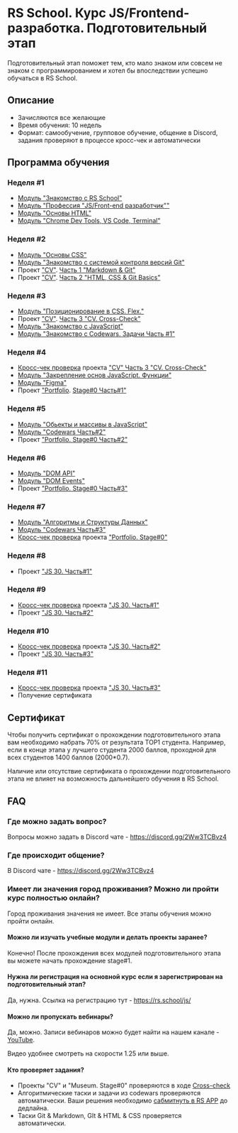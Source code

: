 # RS School. Курс JS/Frontend-разработка. Подготовительный этап
Подготовительный этап поможет тем, кто мало знаком или совсем не знаком с программированием и хотел бы впоследствии успешно обучаться в RS School.  
## Описание 
- Зачисляются все желающие
- Время обучения: 10 недель
- Формат: самообучение, групповое обучение, общение в Discord, задания проверяют в процессе кросс-чек и автоматически

## Программа обучения
### Неделя #1
- [Модуль "Знакомство с RS School"](modules/rs-school-intro/)
- [Модуль "Профессия \"JS/Front-end разработчик\""](modules/js-fe-developer/)
- [Модуль "Основы HTML"](modules/html-basics/)
- [Модуль "Chrome Dev Tools, VS Code, Terminal"](modules/basic-tools/)

### Неделя #2
- [Модуль "Основы CSS"](modules/css-basics/)
- [Модуль "Знакомство с системой контроля версий Git"](modules/git/)
- Проект ["CV"](https://github.com/rolling-scopes-school/tasks/blob/master/tasks/cv%23/cv.md). [Часть 1 "Markdown & Git"](https://github.com/rolling-scopes-school/tasks/blob/master/tasks/cv%23/git-markdown.md)
- Проект ["CV"](https://github.com/rolling-scopes-school/tasks/blob/master/tasks/cv%23/cv.md). [Часть 2 "HTML, CSS & Git Basics"](https://github.com/rolling-scopes-school/tasks/blob/master/tasks/cv%23/html-css-git.md)

### Неделя #3
- [Модуль "Позиционирование в CSS. Flex."](modules/css-positioning/)
- Проект ["CV"](https://github.com/rolling-scopes-school/tasks/blob/master/tasks/cv%23/cv.md). [Часть 3 "CV. Cross-Check"](https://github.com/rolling-scopes-school/tasks/blob/master/tasks/cv%23/cv-stage0.md)
- [Модуль "Знакомство с JavaScript"](modules/js-basics/)
- [Модуль "Знакомство с Codewars. Задачи Часть #1"](https://github.com/rolling-scopes-school/tasks/blob/master/tasks/codewars/preschool-2022-codewars1.md)

### Неделя #4
- [Кросс-чек проверка](https://docs.rs.school/#/cross-check-flow) проекта ["CV" Часть 3 "CV. Cross-Check"](https://github.com/rolling-scopes-school/tasks/blob/master/tasks/cv%23/cv-stage0.md) 
- [Модуль "Закрепление основ JavaScript. Функции"](modules/js-functions/)
- [Модуль "Figma"](modules/figma)
- Проект ["Portfolio](https://github.com/rolling-scopes-school/tasks/blob/master/tasks/portfolio/portfolio.md). [Stage#0 Часть#1"](https://github.com/rolling-scopes-school/tasks/blob/master/tasks/portfolio/portfolio-part1.md)

### Неделя #5
- [Модуль "Обьекты и массивы в JavaScript"](modules/objects-and-arrays/)
- [Модуль "Codewars Часть#2"](https://github.com/rolling-scopes-school/tasks/blob/master/tasks/codewars/preschool-2022-codewars2.md)
- Проект ["Portfolio. Stage#0 Часть#2"](https://github.com/rolling-scopes-school/tasks/blob/master/tasks/portfolio/portfolio-part2.md)

### Неделя #6
- [Модуль "DOM API"](modules/dom-api/)
- [Модуль "DOM Events"](modules/dom-events/)
- Проект ["Portfolio. Stage#0 Часть#3"](https://github.com/rolling-scopes-school/tasks/blob/master/tasks/portfolio/portfolio-part3.md)

### Неделя #7
- [Модуль "Алгоритмы и Структуры Данных"](modules/data-structures-part-1/)
- [Модуль "Codewars Часть#3"](https://github.com/rolling-scopes-school/tasks/blob/master/tasks/codewars/preschool-2022-codewars3.md)
- [Кросс-чек проверка](https://docs.rs.school/#/cross-check-flow) проекта ["Portfolio. Stage#0"](https://github.com/rolling-scopes-school/tasks/blob/master/tasks/portfolio/portfolio.md)

### Неделя #8
- Проект ["JS 30. Часть#1"](https://github.com/rolling-scopes-school/tasks/blob/master/tasks/js30%23/js30.md#%D1%87%D0%B0%D1%81%D1%82%D1%8C-1-%D1%80%D0%B0%D0%B1%D0%BE%D1%82%D0%B0-%D1%81-%D0%BC%D0%B5%D0%B4%D0%B8%D0%B0)

### Неделя #9
- [Кросс-чек проверка](https://docs.rs.school/#/cross-check-flow) проекта ["JS 30. Часть#1"](https://github.com/rolling-scopes-school/tasks/blob/master/tasks/js30%23/js30.md#%D1%87%D0%B0%D1%81%D1%82%D1%8C-1-%D1%80%D0%B0%D0%B1%D0%BE%D1%82%D0%B0-%D1%81-%D0%BC%D0%B5%D0%B4%D0%B8%D0%B0)
- Проект ["JS 30. Часть#2"](https://github.com/rolling-scopes-school/tasks/blob/master/tasks/js30%23/js30.md#%D1%87%D0%B0%D1%81%D1%82%D1%8C-2-%D1%80%D0%B0%D0%B1%D0%BE%D1%82%D0%B0-%D1%81-api)

### Неделя #10
- [Кросс-чек проверка](https://docs.rs.school/#/cross-check-flow) проекта ["JS 30. Часть#2"](https://github.com/rolling-scopes-school/tasks/blob/master/tasks/js30%23/js30.md#%D1%87%D0%B0%D1%81%D1%82%D1%8C-2-%D1%80%D0%B0%D0%B1%D0%BE%D1%82%D0%B0-%D1%81-api)
- Проект ["JS 30. Часть#3"](https://github.com/rolling-scopes-school/tasks/blob/master/tasks/js30%23/js30.md#%D1%87%D0%B0%D1%81%D1%82%D1%8C-3-%D0%B8%D0%B3%D1%80%D0%B0)

### Неделя #11
- [Кросс-чек проверка](https://docs.rs.school/#/cross-check-flow) проекта ["JS 30. Часть#3"](https://github.com/rolling-scopes-school/tasks/blob/master/tasks/js30%23/js30.md#%D1%87%D0%B0%D1%81%D1%82%D1%8C-3-%D0%B8%D0%B3%D1%80%D0%B0)
- Получение сертификата 

## Сертификат 
Чтобы получить сертификат о прохождении подготовительного этапа вам необходимо набрать 70% от результата TOP1 студента. Например, если в конце этапа у лучшего студента 2000 баллов, проходной для всех студентов 1400 баллов (2000*0.7).  

Наличие или отсутствие сертификата о прохождении подготовительного этапа не влияет на возможность дальнейшего обучения в RS School.

## FAQ
### Где можно задать вопрос?
Вопросы можно задать в Discord чате - https://discord.gg/2Ww3TCBvz4

### Где происходит общение?
В Discord чате - https://discord.gg/2Ww3TCBvz4

### Имеет ли значения город проживания? Можно ли пройти курс полностью онлайн?
Город проживания значения не имеет. Все этапы обучения можно пройти онлайн.

#### Можно ли изучать учебные модули и делать проекты заранее?
Конечно! После прохождения всех модулей подготовительного этапа вы можете начать прохождение stage#1.

#### Нужна ли регистрация на основной курс если я зарегистрирован на подготовительный этап? 
Да, нужна. Ссылка на регистрацию тут - https://rs.school/js/ 

#### Можно ли пропускать вебинары?
Да, можно. Записи вебинаров можно будет найти на нашем канале - [YouTube](https://youtube.com/c/rollingscopesschool).  

Видео удобнее смотреть на скорости 1.25 или выше.

#### Кто проверяет задания?
- Проекты "CV" и "Museum. Stage#0" проверяются в ходе [Cross-check](https://docs.rs.school/#/cross-check-flow) 
- Алгоритмические таски и задачи из codewars проверяются автоматически. Ваши решения необходимо [сабмитнуть в RS APP](https://docs.rs.school/#/rs-app-tasks) до дедлайна.
- Таски Git & Markdown, GIt & HTML & CSS проверяется автоматически.
